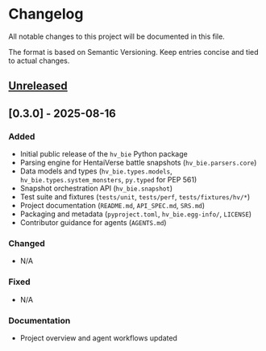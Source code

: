 # Changelog

All notable changes to this project will be documented in this file.

The format is based on Semantic Versioning. Keep entries concise and tied to actual changes.

## [Unreleased]

## [0.3.0] - 2025-08-16

### Added

- Initial public release of the `hv_bie` Python package
- Parsing engine for HentaiVerse battle snapshots (`hv_bie.parsers.core`)
- Data models and types (`hv_bie.types.models`, `hv_bie.types.system_monsters`, `py.typed` for PEP 561)
- Snapshot orchestration API (`hv_bie.snapshot`)
- Test suite and fixtures (`tests/unit`, `tests/perf`, `tests/fixtures/hv/*`)
- Project documentation (`README.md`, `API_SPEC.md`, `SRS.md`)
- Packaging and metadata (`pyproject.toml`, `hv_bie.egg-info/`, `LICENSE`)
- Contributor guidance for agents (`AGENTS.md`)

### Changed

- N/A

### Fixed

- N/A

### Documentation

- Project overview and agent workflows updated

[Unreleased]: https://github.com/Kuan-Lun/hv-bie/compare/v0.3.0...HEAD
